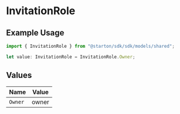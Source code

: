 # InvitationRole

## Example Usage

```typescript
import { InvitationRole } from "@starton/sdk/sdk/models/shared";

let value: InvitationRole = InvitationRole.Owner;
```

## Values

| Name    | Value   |
| ------- | ------- |
| `Owner` | owner   |